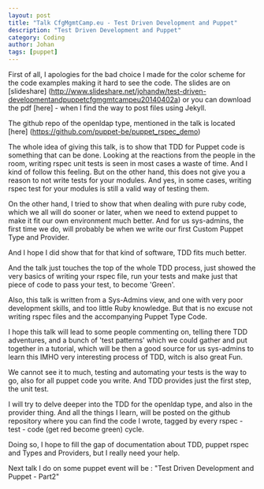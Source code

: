 ```yaml
---
layout: post
title: "Talk CfgMgmtCamp.eu - Test Driven Development and Puppet"
description: "Test Driven Development and Puppet"
category: Coding
author: Johan
tags: [puppet]
---
```


First of all, I apologies for the bad choice I made for the color scheme for the code examples making it hard to see the code. The slides are on [slideshare] (http://www.slideshare.net/johandw/test-driven-developmentandpuppetcfgmgmtcampeu20140402a) or you can download the pdf [here] - when I find the way to post files using Jekyll.

The github repo of the openldap type, mentioned in the talk is located [here] (https://github.com/puppet-be/puppet_rspec_demo)
<!---more--->
The whole idea of giving this talk, is to show that TDD for Puppet code is something that can be done.  Looking at the reactions from the people in the room, writing rspec unit tests is seen in most cases a waste of time. And I kind of follow this feeling.  But on the other hand, this does not give you a reason to not write tests for your modules.  And yes, in some cases, writing rspec test for your modules is still a valid way of testing them.

On the other hand, I tried to show that when dealing with pure ruby code, which we all will do sooner or later, when we need to extend puppet to make it fit our own environment much better.  And for us sys-admins, the first time we do, will probably be when we write our first Custom Puppet Type and Provider.

And I hope I did show that for that kind of software, TDD fits much better.

And the talk just touches the top of the whole TDD process, just showed the very basics of writing your rspec file, run your tests and make just that piece of code to pass your test, to become 'Green'.

Also, this talk is written from a Sys-Admins view, and one with very poor development skills, and too little Ruby knowledge.  But that is no excuse not writing  rspec files and the accompanying Puppet Type Code.

I hope this talk will lead to some people commenting on, telling there TDD adventures, and a bunch of 'test patterns' which we could gather and put together in a tutorial, which will be then a good source for us sys-admins to learn this IMHO very interesting process of TDD, witch is also great Fun.

We cannot see it to much, testing and automating your tests is the way to go, also for all puppet code you write. And TDD provides just the first step, the unit test.

I will try to delve deeper into the TDD for the openldap type, and also in the provider thing.  And all the things I learn, will be posted on the github repository where you can find the code I wrote, tagged by every  rspec - test - code (get red become green) cycle.

Doing so, I hope to fill the gap of documentation about TDD, puppet rspec and Types and Providers, but I really need your help.

Next talk I do on some puppet event will be : "Test Driven Development and Puppet - Part2"

